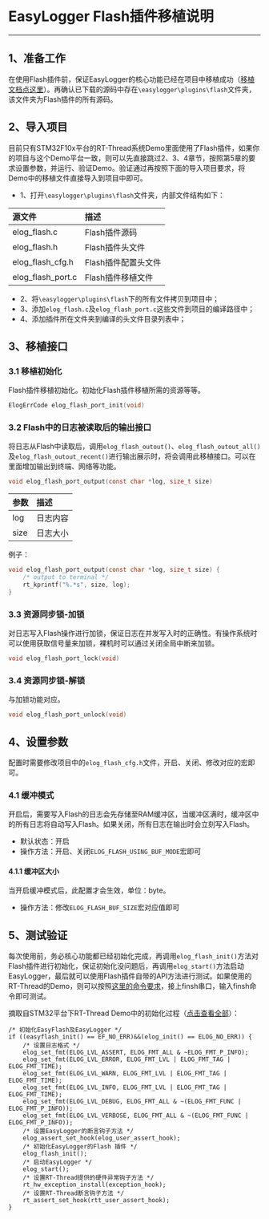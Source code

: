 # EasyLogger Flash插件移植说明

---

## 1、准备工作

在使用Flash插件前，保证EasyLogger的核心功能已经在项目中移植成功（[移植文档点这里](https://github.com/armink/EasyLogger/blob/master/docs/zh/port/kernel.md)）。再确认已下载的源码中存在`\easylogger\plugins\flash`文件夹，该文件夹为Flash插件的所有源码。

## 2、导入项目

目前只有STM32F10x平台的RT-Thread系统Demo里面使用了Flash插件，如果你的项目与这个Demo平台一致，则可以先直接跳过2、3、4章节，按照第5章的要求设置参数，并运行、验证Demo。验证通过再按照下面的导入项目要求，将Demo中的移植文件直接导入到项目中即可。

- 1、打开`\easylogger\plugins\flash`文件夹，内部文件结构如下：

|源文件                                 |描述   |
|:------------------------------        |:----- |
|elog_flash.c                           |Flash插件源码|
|elog_flash.h                           |Flash插件头文件|
|elog_flash_cfg.h                       |Flash插件配置头文件|
|elog_flash_port.c                      |Flash插件移植文件|


- 2、将`\easylogger\plugins\flash`下的所有文件拷贝到项目中；
- 3、添加`elog_flash.c`及`elog_flash_port.c`这些文件到项目的编译路径中；
- 4、添加插件所在文件夹到编译的头文件目录列表中；

## 3、移植接口

### 3.1 移植初始化

Flash插件移植初始化。初始化Flash插件移植所需的资源等等。

```C
ElogErrCode elog_flash_port_init(void)
```

### 3.2 Flash中的日志被读取后的输出接口

将日志从Flash中读取后，调用`elog_flash_outout()`、`elog_flash_outout_all()`及`elog_flash_outout_recent()`进行输出展示时，将会调用此移植接口。可以在里面增加输出到终端、网络等功能。

```C
void elog_flash_port_output(const char *log, size_t size)
```

|参数                                    |描述|
|:-----                                  |:----|
|log                                     |日志内容|
|size                                    |日志大小|

例子：
```c
void elog_flash_port_output(const char *log, size_t size) {
    /* output to terminal */
    rt_kprintf("%.*s", size, log);
}

```
### 3.3 资源同步锁-加锁

对日志写入Flash操作进行加锁，保证日志在并发写入时的正确性。有操作系统时可以使用获取信号量来加锁，裸机时可以通过关闭全局中断来加锁。

```C
void elog_flash_port_lock(void)
```

### 3.4 资源同步锁-解锁

与加锁功能对应。

```C
void elog_flash_port_unlock(void)
```
## 4、设置参数

配置时需要修改项目中的`elog_flash_cfg.h`文件，开启、关闭、修改对应的宏即可。

### 4.1 缓冲模式
    
开启后，需要写入Flash的日志会先存储至RAM缓冲区，当缓冲区满时，缓冲区中的所有日志将自动写入Flash。如果关闭，所有日志在输出时会立刻写入Flash。

- 默认状态：开启
- 操作方法：开启、关闭`ELOG_FLASH_USING_BUF_MODE`宏即可

#### 4.1.1 缓冲区大小

当开启缓冲模式后，此配置才会生效，单位：byte。

- 操作方法：修改`ELOG_FLASH_BUF_SIZE`宏对应值即可

## 5、测试验证

每次使用前，务必核心功能都已经初始化完成，再调用`elog_flash_init()`方法对Flash插件进行初始化，保证初始化没问题后，再调用`elog_start()`方法启动EasyLogger，最后就可以使用Flash插件自带的API方法进行测试。如果使用的RT-Thread的Demo，则可以按照[这里的命令要求](https://github.com/armink/EasyLogger/tree/master/demo/os/rt-thread/stm32f10x#22-flash-log将日志保存到flash中)，接上finsh串口，输入finsh命令即可测试。

摘取自STM32平台下RT-Thread Demo中的初始化过程（[点击查看全部](https://github.com/armink/EasyLogger/blob/master/demo/os/rt-thread/stm32f10x/app/src/app_task.c)）：
```
/* 初始化EasyFlash及EasyLogger */
if ((easyflash_init() == EF_NO_ERR)&&(elog_init() == ELOG_NO_ERR)) {
    /* 设置日志格式 */
    elog_set_fmt(ELOG_LVL_ASSERT, ELOG_FMT_ALL & ~ELOG_FMT_P_INFO);
    elog_set_fmt(ELOG_LVL_ERROR, ELOG_FMT_LVL | ELOG_FMT_TAG | ELOG_FMT_TIME);
    elog_set_fmt(ELOG_LVL_WARN, ELOG_FMT_LVL | ELOG_FMT_TAG | ELOG_FMT_TIME);
    elog_set_fmt(ELOG_LVL_INFO, ELOG_FMT_LVL | ELOG_FMT_TAG | ELOG_FMT_TIME);
    elog_set_fmt(ELOG_LVL_DEBUG, ELOG_FMT_ALL & ~(ELOG_FMT_FUNC | ELOG_FMT_P_INFO));
    elog_set_fmt(ELOG_LVL_VERBOSE, ELOG_FMT_ALL & ~(ELOG_FMT_FUNC | ELOG_FMT_P_INFO));
    /* 设置EasyLogger的断言钩子方法 */
    elog_assert_set_hook(elog_user_assert_hook);
    /* 初始化EasyLogger的Flash 插件 */
    elog_flash_init();
    /* 启动EasyLogger */
    elog_start();
    /* 设置RT-Thread提供的硬件异常钩子方法 */
    rt_hw_exception_install(exception_hook);
    /* 设置RT-Thread断言钩子方法 */
    rt_assert_set_hook(rtt_user_assert_hook);
}
```

